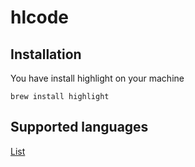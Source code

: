 # hlcode

## Installation

You have install highlight on your machine

```
brew install highlight
```


## Supported languages

[List](http://www.andre-simon.de/doku/highlight/en/langs.php)
